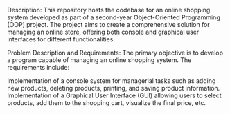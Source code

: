 Description:
This repository hosts the codebase for an online shopping system developed as part of a second-year Object-Oriented Programming (OOP) project. The project aims to create a comprehensive solution for managing an online store, offering both console and graphical user interfaces for different functionalities.

Problem Description and Requirements:
The primary objective is to develop a program capable of managing an online shopping system. The requirements include:

Implementation of a console system for managerial tasks such as adding new products, deleting products, printing, and saving product information.
Implementation of a Graphical User Interface (GUI) allowing users to select products, add them to the shopping cart, visualize the final price, etc.
